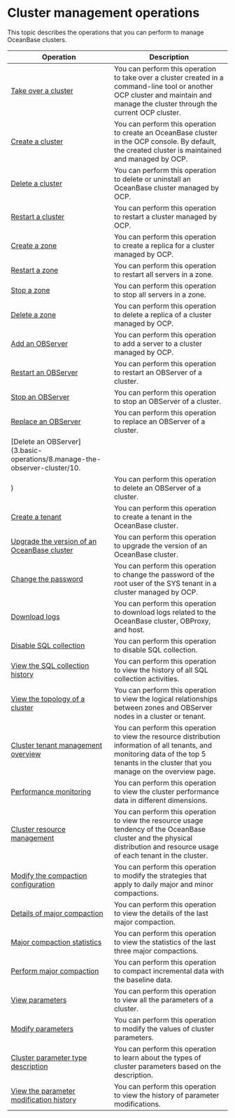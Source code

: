 Cluster management operations
==================================================

This topic describes the operations that you can perform to manage OceanBase clusters.


|                                                Operation                                                |                                                                                        Description                                                                                         |
|---------------------------------------------------------------------------------------------------------|--------------------------------------------------------------------------------------------------------------------------------------------------------------------------------------------|
| [Take over a cluster](300.basic-operations/100.takeover-cluster.md)                                      | You can perform this operation to take over a cluster created in a command-line tool or another OCP cluster and maintain and manage the cluster through the current OCP cluster.           |
| [Create a cluster](300.basic-operations/200.create-a-cluster.md)                                         | You can perform this operation to create an OceanBase cluster in the OCP console. By default, the created cluster is maintained and managed by OCP.                                        |
| [Delete a cluster](300.basic-operations/300.delete-a-cluster.md)                                         | You can perform this operation to delete or uninstall an OceanBase cluster managed by OCP.                                                                                                 |
| [Restart a cluster](300.basic-operations/600.restart-a-cluster.md)                                        | You can perform this operation to restart a cluster managed by OCP.                                                                                                                        |
| [Create a zone](300.basic-operations/700.manage-cluster-zones/100.userguide-create-zone.md)                                            | You can perform this operation to create a replica for a cluster managed by OCP.                                                                                                           |
| [Restart a zone](300.basic-operations/700.manage-cluster-zones/300.userguide-restart-zone.md)                                           | You can perform this operation to restart all servers in a zone.                                                                                                                           |
| [Stop a zone](300.basic-operations/700.manage-cluster-zones/500.userguide-stop-zone.md)                                              | You can perform this operation to stop all servers in a zone.                                                                                                                              |
| [Delete a zone](300.basic-operations/700.manage-cluster-zones/700.userguide-delete-a-zone.md)                                            | You can perform this operation to delete a replica of a cluster managed by OCP.                                                                                                            |
| [Add an OBServer](300.basic-operations/800.manage-the-observer-cluster/100.cluster-add-observer.md)                                          | You can perform this operation to add a server to a cluster managed by OCP.                                                                                                                |
| [Restart an OBServer](300.basic-operations/800.manage-the-observer-cluster/300.cluster-restart-observer.md)                                      | You can perform this operation to restart an OBServer of a cluster.                                                                                                                        |
| [Stop an OBServer](300.basic-operations/800.manage-the-observer-cluster/500.cluster-stop-observer.md)                                         | You can perform this operation to stop an OBServer of a cluster.                                                                                                                           |
| [Replace an OBServer](300.basic-operations/800.manage-the-observer-cluster/700.cluster-replace-observer.md)                                      | You can perform this operation to replace an OBServer of a cluster.                                                                                                                        |
| [Delete an OBServer](3.basic-operations/8.manage-the-observer-cluster/10.
)                                       | You can perform this operation to delete an OBServer of a cluster.                                                                                                                         |
| [Create a tenant](300.basic-operations/900.cluster-create-a-tenant.md)                                          | You can perform this operation to create a tenant in the OceanBase cluster.                                                                                                                |
| [Upgrade the version of an OceanBase cluster](300.basic-operations/1100.userguide-upgrade-version.md)              | You can perform this operation to upgrade the version of an OceanBase cluster.                                                                                                             |
| [Change the password](300.basic-operations/1300.userguide-change-password.md)                                      | You can perform this operation to change the password of the root user of the SYS tenant in a cluster managed by OCP.                                                                      |
| [Download logs](300.basic-operations/1500.download-log.md)                                            | You can perform this operation to download logs related to the OceanBase cluster, OBProxy, and host.                                                                                       |
| [Disable SQL collection](300.basic-operations/1600.cluster-disable-sql-collection.md)                                   | You can perform this operation to disable SQL collection.                                                                                                                                  |
| [View the SQL collection history](300.basic-operations/1800.cluster-view-the-sql-collection-switch-history.md)                          | You can perform this operation to view the history of all SQL collection activities.                                                                                                       |
| [View the topology of a cluster](../400.manage-clusters/400.userguide-view-the-cluster-topology.md)                           | You can perform this operation to view the logical relationships between zones and OBServer nodes in a cluster or tenant.                                                                  |
| [Cluster tenant management overview](../400.manage-clusters/600.userguide-cluster-tenant-management-overview.md)                       | You can perform this operation to view the resource distribution information of all tenants, and monitoring data of the top 5 tenants in the cluster that you manage on the overview page. |
| [Performance monitoring](../400.manage-clusters/800.cluster-performance-monitoring.md)                                   | You can perform this operation to view the cluster performance data in different dimensions.                                                                                               |
| [Cluster resource management](../400.manage-clusters/1000.cluster-resource-management.md)                              | You can perform this operation to view the resource usage tendency of the OceanBase cluster and the physical distribution and resource usage of each tenant in the cluster.                |
| [Modify the compaction configuration](1100.merge-management/100.userguide-modify-a-merge-configuration.md)                      | You can perform this operation to modify the strategies that apply to daily major and minor compactions.                                                                                   |
| [Details of major compaction](1100.merge-management/300.cluster-merge-details.md)                              | You can perform this operation to view the details of the last major compaction.                                                                                                           |
| [Major compaction statistics](1100.merge-management/500.cluster-merging-statistics.md)                              | You can perform this operation to view the statistics of the last three major compactions.                                                                                                 |
| [Perform major compaction](1100.merge-management/700.cluster-perform-merge.md)                                 | You can perform this operation to compact incremental data with the baseline data.                                                                                                         |
| [View parameters](1200.parameters/100.cluster-view-the-parameter-list.md)                                          | You can perform this operation to view all the parameters of a cluster.                                                                                                                    |
| [Modify parameters](1200.parameters/300.cluster-modify-parameters.md)                                        | You can perform this operation to modify the values of cluster parameters.                                                                                                                 |
| [Cluster parameter type description](1200.parameters/500.cluster-parameter-type.md)                       | You can perform this operation to learn about the types of cluster parameters based on the description.                                                                                    |
| [View the parameter modification history](1200.parameters/600.cluster-view-parameter-modification-history.md)                  | You can perform this operation to view the history of parameter modifications.                                                                                                             |
